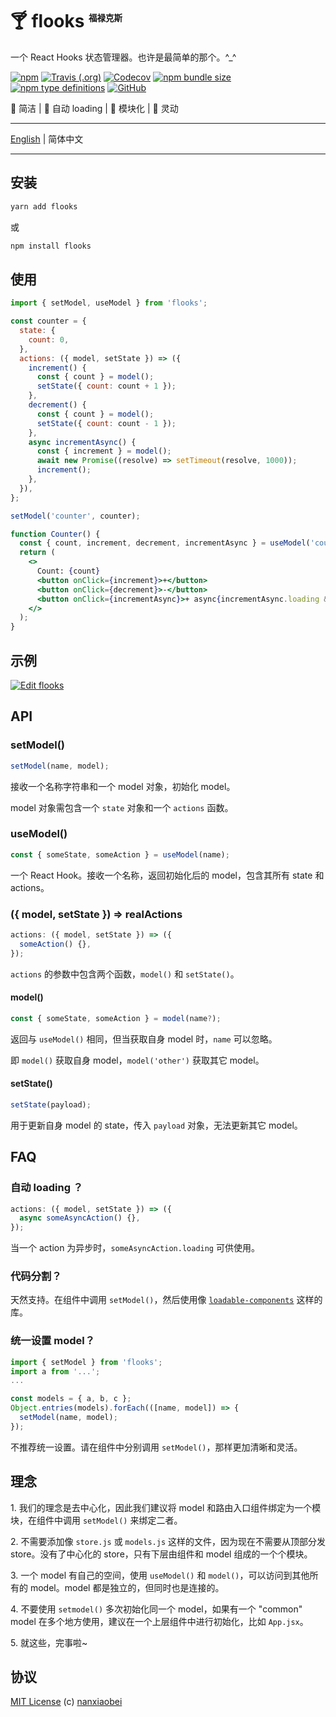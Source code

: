 # 🍸 flooks <sup><sup><sub><sub>福禄克斯</sub></sub></sup></sup>

一个 React Hooks 状态管理器。也许是最简单的那个。^\_^

[![npm](https://img.shields.io/npm/v/flooks?style=flat-square)](https://www.npmjs.com/package/flooks)
[![Travis (.org)](https://img.shields.io/travis/nanxiaobei/flooks?style=flat-square)](https://travis-ci.org/nanxiaobei/flooks)
[![Codecov](https://img.shields.io/codecov/c/github/nanxiaobei/flooks?style=flat-square)](https://codecov.io/gh/nanxiaobei/flooks)
[![npm bundle size](https://img.shields.io/bundlephobia/minzip/flooks?style=flat-square)](https://bundlephobia.com/result?p=flooks)
[![npm type definitions](https://img.shields.io/npm/types/typescript?style=flat-square)](https://github.com/nanxiaobei/flooks/blob/master/src/index.ts)
[![GitHub](https://img.shields.io/github/license/nanxiaobei/flooks?style=flat-square)](https://github.com/nanxiaobei/flooks/blob/master/LICENSE)

🍰 简洁 | 🍭 自动 loading | 🍕 模块化 | 🥂 灵动

---

[English](./README.md) | 简体中文

---

## 安装

```sh
yarn add flooks
```

或

```sh
npm install flooks
```

## 使用

```jsx harmony
import { setModel, useModel } from 'flooks';

const counter = {
  state: {
    count: 0,
  },
  actions: ({ model, setState }) => ({
    increment() {
      const { count } = model();
      setState({ count: count + 1 });
    },
    decrement() {
      const { count } = model();
      setState({ count: count - 1 });
    },
    async incrementAsync() {
      const { increment } = model();
      await new Promise((resolve) => setTimeout(resolve, 1000));
      increment();
    },
  }),
};

setModel('counter', counter);

function Counter() {
  const { count, increment, decrement, incrementAsync } = useModel('counter');
  return (
    <>
      Count: {count}
      <button onClick={increment}>+</button>
      <button onClick={decrement}>-</button>
      <button onClick={incrementAsync}>+ async{incrementAsync.loading && '...'}</button>
    </>
  );
}
```

## 示例

[![Edit flooks](https://codesandbox.io/static/img/play-codesandbox.svg)](https://codesandbox.io/s/flooks-gqye5)

## API

### setModel()

```js
setModel(name, model);
```

接收一个名称字符串和一个 model 对象，初始化 model。

model 对象需包含一个 `state` 对象和一个 `actions` 函数。

### useModel()

```js
const { someState, someAction } = useModel(name);
```

一个 React Hook。接收一个名称，返回初始化后的 model，包含其所有 state 和 actions。

### ({ model, setState }) => realActions

```js
actions: ({ model, setState }) => ({
  someAction() {},
});
```

`actions` 的参数中包含两个函数，`model()` 和 `setState()`。

#### model()

```js
const { someState, someAction } = model(name?);
```

返回与 `useModel()` 相同，但当获取自身 model 时，`name` 可以忽略。

即 `model()` 获取自身 model，`model('other')` 获取其它 model。

#### setState()

```js
setState(payload);
```

用于更新自身 model 的 state，传入 `payload` 对象，无法更新其它 model。

## FAQ

### 自动 loading ？

```js
actions: ({ model, setState }) => ({
  async someAsyncAction() {},
});
```

当一个 action 为异步时，`someAsyncAction.loading` 可供使用。

### 代码分割？

天然支持。在组件中调用 `setModel()`，然后使用像 [`loadable-components`](https://github.com/smooth-code/loadable-components) 这样的库。

### 统一设置 model？

```js
import { setModel } from 'flooks';
import a from '...';
...

const models = { a, b, c };
Object.entries(models).forEach(([name, model]) => {
  setModel(name, model);
});
```

不推荐统一设置。请在组件中分别调用 `setModel()`，那样更加清晰和灵活。

## 理念

1\. 我们的理念是去中心化，因此我们建议将 model 和路由入口组件绑定为一个模块，在组件中调用 `setModel()` 来绑定二者。

2\. 不需要添加像 `store.js` 或 `models.js` 这样的文件，因为现在不需要从顶部分发 store。没有了中心化的 store，只有下层由组件和 model 组成的一个个模块。

3\. 一个 model 有自己的空间，使用 `useModel()` 和 `model()`，可以访问到其他所有的 model。model 都是独立的，但同时也是连接的。

4\. 不要使用 `setmodel()` 多次初始化同一个 model，如果有一个 "common" model 在多个地方使用，建议在一个上层组件中进行初始化，比如 `App.jsx`。

5\. 就这些，完事啦~

## 协议

[MIT License](https://github.com/nanxiaobei/flooks/blob/master/LICENSE) (c) [nanxiaobei](https://mrlee.me/)
